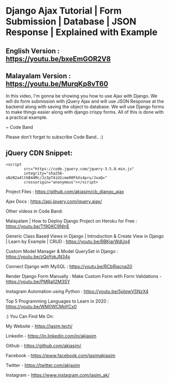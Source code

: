 # Django Ajax Tutorial | Form Submission | Database | JSON Response | Explained with Example

## English Version : https://youtu.be/bxeEmGOR2V8

## Malayalam Version : https://youtu.be/MurqKp8vT60

In this video, I'm gonna be showing you how to use Ajax with Django. We will do form submission with jQuery Ajax and will use JSON Response at the backend along with saving the object to database. We will use Django forms to make things easier along with django crispy forms. All of this is done with a practical example.

~ Code Band

Please don't forget to subscribe Code Band.. :)

## jQuery CDN Snippet: 
```
<script
        src="https://code.jquery.com/jquery-3.5.0.min.js"
        integrity="sha256-xNzN2a4ltkB44Mc/Jz3pT4iU1cmeR0FkXs4pru/JxaQ="
        crossorigin="anonymous"></script>
```

Project Files : https://github.com/akjasim/cb_django_ajax

Ajax Docs : https://api.jquery.com/jquery.ajax/

Other videos in Code Band:

Malayalam | How to Deploy Django Project on Heroku for Free : https://youtu.be/Tf9GKC9NlnE

Generic Class Based Views in Django | Introduction & Create View in Django | Learn by Example | CRUD : https://youtu.be/RBKjarWdUq4

Custom Model Manager & Model QuerySet in Django : https://youtu.be/zQpYokJN34s

Connect Django with MySQL : https://youtu.be/RCbRjacna20

Render Django Form Manually : Make Custom Form with Form Validations - https://youtu.be/PMRalI2M3SY

Instagram Automation using Python : https://youtu.be/5pIqwVSNzX4

Top 5 Programming Languages to Learn in 2020 : https://youtu.be/WM0WCMpYCx0

:) You Can Find Me On:

My Website - https://jasim.tech/

Linkedin - https://in.linkedin.com/in/akjasim

Github - https://github.com/akjasim/

Facebook - https://www.facebook.com/jasimakjasim

Twitter - https://twitter.com/akjasim

Instagram - https://www.instagram.com/jasim_ak/
